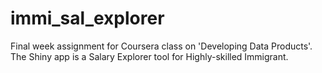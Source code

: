 # immi_sal_explorer
Final week assignment for Coursera class on 'Developing Data Products'. The Shiny app is a Salary Explorer tool for Highly-skilled Immigrant.
